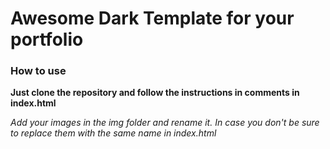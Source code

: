 
# Awesome Dark Template for your portfolio

### How to use

**Just clone the repository and follow the instructions in comments in index.html**

*Add your images in the img folder and rename it. In case you don't be sure to replace them with the  same name in index.html*
